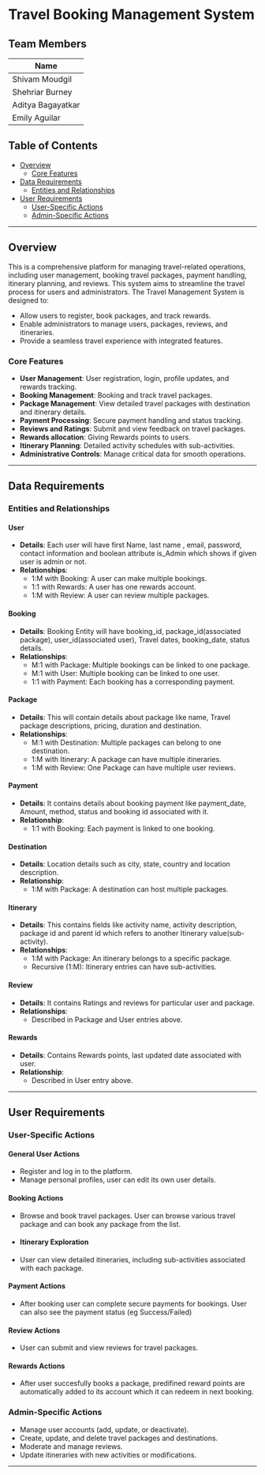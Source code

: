 # Travel Booking Management System

## Team Members
| **Name**    |                           
|---------------------|
| Shivam Moudgil     | 
| Shehriar Burney     |  
| Aditya Bagayatkar |
| Emily Aguilar|

## Table of Contents

- [Overview](#overview)
  - [Core Features](#core-features)
- [Data Requirements](#data-requirements)
  - [Entities and Relationships](#entities-and-relationships)
- [User Requirements](#user-requirements)
  - [User-Specific Actions](#user-specific-actions)
  - [Admin-Specific Actions](#admin-specific-actions)

---

## Overview
This is a comprehensive platform for managing travel-related operations, including user management, booking travel packages, payment handling, itinerary planning, and reviews. This system aims to streamline the travel process for users and administrators.
The Travel Management System is designed to:
- Allow users to register, book packages, and track rewards.
- Enable administrators to manage users, packages, reviews, and itineraries.
- Provide a seamless travel experience with integrated features.

### Core Features

- **User Management**: User registration, login, profile updates, and rewards tracking.
- **Booking Management**: Booking and track travel packages.
- **Package Management**: View detailed travel packages with destination and itinerary details.
- **Payment Processing**: Secure payment handling and status tracking.
- **Reviews and Ratings**: Submit and view feedback on travel packages.
- **Rewards allocation**: Giving Rewards points to users.
- **Itinerary Planning**: Detailed activity schedules with sub-activities.
- **Administrative Controls**: Manage critical data for smooth operations.

---

## Data Requirements

### Entities and Relationships

#### User
- **Details**: Each user will have first Name, last name , email, password, contact information and boolean attribute is_Admin which shows if given user is admin or not.
- **Relationships**:
  - 1:M with Booking: A user can make multiple bookings.
  - 1:1 with Rewards: A user has one rewards account.
  - 1:M with Review: A user can review multiple packages.

#### Booking
- **Details**: Booking Entity will have booking_id, package_id(associated package), user_id(associated user), Travel dates, booking_date, status details.
- **Relationships**:
  - M:1 with Package: Multiple bookings can be linked to one package.
  - M:1 with User: Multiple booking can be linked to one user.
  - 1:1 with Payment: Each booking has a corresponding payment.

#### Package
- **Details**: This will contain details about package like name, Travel package descriptions, pricing, duration and destination.
- **Relationships**:
  - M:1 with Destination: Multiple packages can belong to one destination.
  - 1:M with Itinerary: A package can have multiple itineraries.
  - 1:M with Review: One Package can have multiple user reviews.

#### Payment
- **Details**: It contains details about booking payment like payment_date, Amount, method, status and booking id associated with it.
- **Relationship**:
  - 1:1 with Booking: Each payment is linked to one booking.

#### Destination
- **Details**: Location details such as city, state, country and location description.
- **Relationship**:
  - 1:M with Package: A destination can host multiple packages.

#### Itinerary
- **Details**: This contains fields like activity name, activity description, package id and parent id which refers to another Itinerary value(sub-activity).
- **Relationships**:
  - 1:M with Package: An itinerary belongs to a specific package.
  - Recursive (1:M): Itinerary entries can have sub-activities.

#### Review
- **Details**: It contains Ratings and reviews for particular user and package.
- **Relationships**:
  - Described in Package and User entries above.

#### Rewards
- **Details**: Contains Rewards points, last updated date associated with user.
- **Relationship**:
  - Described in User entry above.

---

## User Requirements

### User-Specific Actions

#### General User Actions
- Register and log in to the platform.
- Manage personal profiles, user can edit its own user details.

#### Booking Actions
- Browse and book travel packages. User can browse various travel package and can book any package from the list.

- #### Itinerary Exploration
- User can view detailed itineraries, including sub-activities associated with each package.

#### Payment Actions
- After booking user can complete secure payments for bookings. User can also see the payment status (eg Success/Failed)

#### Review Actions
- User can submit and view reviews for travel packages.

#### Rewards Actions
- After user succesfully books a package, predifined reward points are automatically added to its account which it can redeem in next booking.

### Admin-Specific Actions

- Manage user accounts (add, update, or deactivate).
- Create, update, and delete travel packages and destinations.
- Moderate and manage reviews.
- Update itineraries with new activities or modifications.

---
